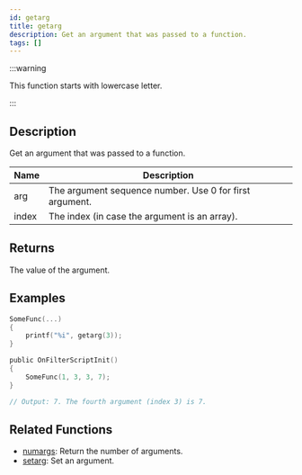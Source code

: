 ```yaml
---
id: getarg
title: getarg
description: Get an argument that was passed to a function.
tags: []
---
```


:::warning

This function starts with lowercase letter.

:::

## Description

Get an argument that was passed to a function.

| Name  | Description                                             |
| ----- | ------------------------------------------------------- |
| arg   | The argument sequence number. Use 0 for first argument. |
| index | The index (in case the argument is an array).           |

## Returns

The value of the argument.

## Examples

```c
SomeFunc(...)
{
    printf("%i", getarg(3));
}

public OnFilterScriptInit()
{
    SomeFunc(1, 3, 3, 7);
}

// Output: 7. The fourth argument (index 3) is 7.
```

## Related Functions

- [numargs](../functions/numargs): Return the number of arguments.
- [setarg](../functions/setarg): Set an argument.
